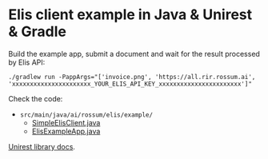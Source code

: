 # Elis client example in Java & Unirest & Gradle

Build the example app, submit a document and wait for the result processed by Elis API:

```
./gradlew run -PappArgs="['invoice.png', 'https://all.rir.rossum.ai', 'xxxxxxxxxxxxxxxxxxxxxx_YOUR_ELIS_API_KEY_xxxxxxxxxxxxxxxxxxxxxxx']"
```

Check the code:

- `src/main/java/ai/rossum/elis/example/`
  - [SimpleElisClient.java](src/main/java/ai/rossum/elis/example/SimpleElisClient.java)
  - [ElisExampleApp.java](src/main/java/ai/rossum/elis/example/ElisExampleApp.java)


[Unirest library docs](http://unirest.io/java.html).
